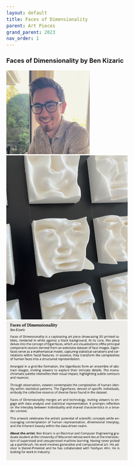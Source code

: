 ```yaml
---
layout: default
title: Faces of Dimensionality
parent: Art Pieces
grand_parent: 2023
nav_order: 1
---
```


### Faces of Dimensionality by Ben Kizaric

<div class="container">
    <div class="row-fluid">
        <div class="span2">
            <a href="../../../assets/pics/BenKizaric.jpeg">
            <img src="../../../assets/pics/BenKizaric.jpeg" width="220">
            </a>
        </div>
        <div class="span5">
            <a href="../../../assets/pics/faces.png">
            <img src="../../../assets/pics/faces.png" width="320">
            </a> 
            <a href="../../../assets/pics/faces-text.png">
            <img src="../../../assets/pics/faces-text.png" width="320">
            </a>
        </div>
    </div>
</div>

